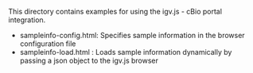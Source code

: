 This directory contains examples for using the igv.js - cBio portal integration.

* sampleinfo-config.html: Specifies sample information in the browser configuration file
* sampleinfo-load.html : Loads sample information dynamically by passing a json object to the igv.js browser